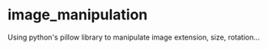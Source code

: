 # image_manipulation
Using python's pillow library to manipulate image extension, size, rotation...
